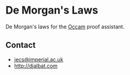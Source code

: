 # De Morgan's Laws

De Morgan's laws for the [Occam](http://djalbat.com/occam) proof assistant.

## Contact

* jecs@imperial.ac.uk
* http://djalbat.com
